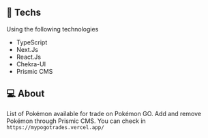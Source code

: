 ## 🚀 Techs

Using the following technologies

- TypeScript
- Next.Js
- React.Js
- Chekra-UI
- Prismic CMS

## 💻 About

List of Pokémon available for trade on Pokémon GO. Add and remove Pokémon through Prismic CMS. You can check in `https://mypogotrades.vercel.app/`
